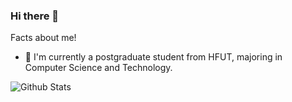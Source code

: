 ### Hi there 👋
Facts about me!
- 👩‍ I'm currently a postgraduate student from HFUT, majoring in Computer Science and Technology.

![Github Stats](https://github-readme-stats.vercel.app/api?username=Chuckie-XC1028&show_icons=true&count_private=true&theme=gotham)
<!--
**Chuckie-XC1028/Chuckie-XC1028** is a ✨ _special_ ✨ repository because its `README.md` (this file) appears on your GitHub profile.

Here are some ideas to get you started:

- 🔭 I’m currently working on ...
- 🌱 I’m currently learning ...
- 👯 I’m looking to collaborate on ...
- 🤔 I’m looking for help with ...
- 💬 Ask me about ...
- 📫 How to reach me: ...
- 😄 Pronouns: ...
- ⚡ Fun fact: ...

Facts about me
👩‍🎓 I'm a Ph.D. candidate from USTC, majoring in Computer Science and Data Science.
👩‍💻 I strive to be a good programmer, a data scientist and an amateur game developer.
🥸 My life motto is, "stay cool and have fun".
🦆 My name looks like French and sounds like French, but it's actually Chinese.
What's new
🇩🇪 I've been learning German since 2020.
🤔 I currently find my interest in Rust.
📖 My recent reading list includes Harry Potter🧙‍♀️ and Sherlock Holmes🕵️ stories.

-->
